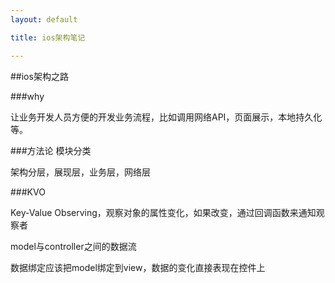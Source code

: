 ```yaml
---
layout: default

title: ios架构笔记

---
```


##ios架构之路

###why

让业务开发人员方便的开发业务流程，比如调用网络API，页面展示，本地持久化等。

###方法论
模块分类

架构分层，展现层，业务层，网络层

###KVO

Key-Value Observing，观察对象的属性变化，如果改变，通过回调函数来通知观察者

model与controller之间的数据流

数据绑定应该把model绑定到view，数据的变化直接表现在控件上





